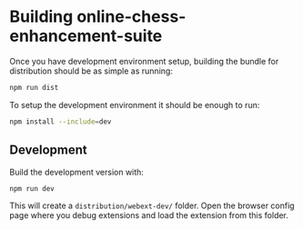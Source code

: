 # Building online-chess-enhancement-suite

Once you have development environment setup, building the bundle for distribution should be as simple as running:

```sh
npm run dist
```


To setup the development environment it should be enough to run:
```sh
npm install --include=dev
```


## Development

Build the development version with:

```sh
npm run dev
```

This will create a `distribution/webext-dev/` folder.
Open the browser config page where you debug extensions and load the extension from this folder.

